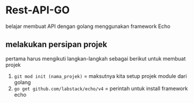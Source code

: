 # Rest-API-GO
belajar membuat API dengan golang menggunakan framework Echo

## melakukan persipan projek
pertama harus mengikuti langkan-langkah sebagai berikut untuk membuat projek
1. `git mod init (nama_projek)` = maksutnya kita setup projek module dari golang
2. `go get github.com/labstack/echo/v4` = perintah untuk install framework echo



